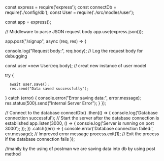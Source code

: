 const express = require('express');
const connectDb = require('./config/db');
const User = require('./src/modles/user');

const app = express();

// Middleware to parse JSON request body
app.use(express.json());

app.post("/signup", async (req, res) => {

  console.log("Request body:", req.body); // Log the request body for debugging

  const user =new User(req.body); // creat new instance of user model 
  

   try {
    
      await user.save();
      res.send("Data saved successfully");
   } catch (error) {
      console.error("Error saving data:", error.message);
      res.status(500).send("Internal Server Error");
   }
});

// Connect to the database
connectDb()
  .then(() => {
    console.log('Database connection successful');
    // Start the server after the database connection is established
    app.listen(3000, () => {
      console.log('Server is running on port 3000');
    });
  })
  .catch((err) => {
    console.error('Database connection failed:', err.message); // Improved error message
    process.exit(1); // Exit the process if the database connection fails
  });



  //manily  by the using of postman we are saving data into db by using post method